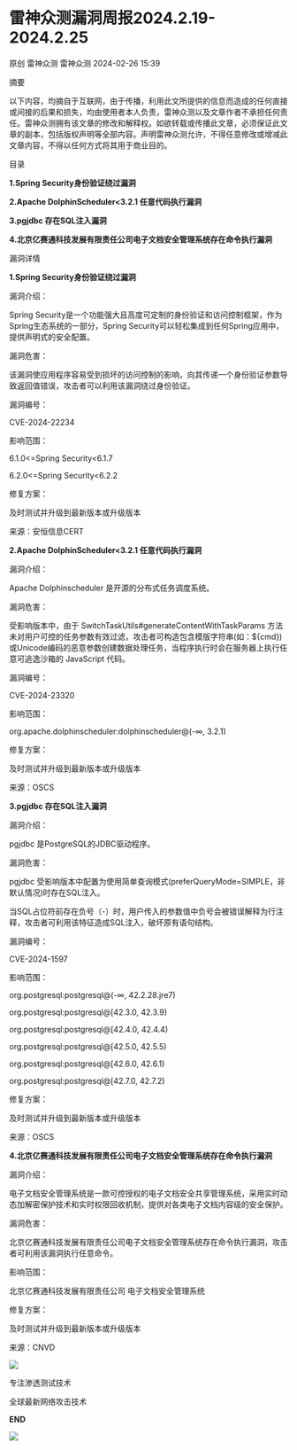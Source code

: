 #  雷神众测漏洞周报2024.2.19-2024.2.25   
原创 雷神众测  雷神众测   2024-02-26 15:39  
  
摘要  
  
  
以下内容，均摘自于互联网，由于传播，利用此文所提供的信息而造成的任何直接或间接的后果和损失，均由使用者本人负责，雷神众测以及文章作者不承担任何责任。雷神众测拥有该文章的修改和解释权。如欲转载或传播此文章，必须保证此文章的副本，包括版权声明等全部内容。声明雷神众测允许，不得任意修改或增减此文章内容，不得以任何方式将其用于商业目的。  
  
  
目录  
  
**1.Spring Security身份验证绕过漏洞**  
  
**2.Apache DolphinScheduler<3.2.1 任意代码执行漏洞**  
  
**3.pgjdbc 存在SQL注入漏洞**  
  
**4.北京亿赛通科技发展有限责任公司电子文档安全管理系统存在命令执行漏洞**  
  
  
漏洞详情  
  
**1.Spring Security身份验证绕过漏洞**  
  
  
漏洞介绍：  
  
Spring Security是一个功能强大且高度可定制的身份验证和访问控制框架，作为Spring生态系统的一部分，Spring Security可以轻松集成到任何Spring应用中，提供声明式的安全配置。  
  
  
漏洞危害：  
  
该漏洞使应用程序容易受到损坏的访问控制的影响，向其传递一个身份验证参数导致返回值错误，攻击者可以利用该漏洞绕过身份验证。  
  
  
漏洞编号：  
  
CVE-2024-22234  
  
  
影响范围：  
  
6.1.0<=Spring Security<6.1.7  
  
6.2.0<=Spring Security<6.2.2  
  
  
修复方案：  
  
及时测试并升级到最新版本或升级版本  
  
  
来源：安恒信息CERT  
  
**2.Apache DolphinScheduler<3.2.1 任意代码执行漏洞**  
  
  
漏洞介绍：  
  
Apache Dolphinscheduler 是开源的分布式任务调度系统。  
  
  
漏洞危害：  
  
受影响版本中，由于 SwitchTaskUtils#generateContentWithTaskParams 方法未对用户可控的任务参数有效过滤，攻击者可构造包含模版字符串(如：${cmd})或Unicode编码的恶意参数创建数据处理任务，当程序执行时会在服务器上执行任意可逃逸沙箱的 JavaScript 代码。  
  
  
漏洞编号：  
  
CVE-2024-23320  
  
  
影响范围：  
  
org.apache.dolphinscheduler:dolphinscheduler@(-∞, 3.2.1)  
  
  
修复方案：  
  
及时测试并升级到最新版本或升级版本  
  
  
来源：OSCS  
  
  
**3.pgjdbc 存在SQL注入漏洞**  
  
  
漏洞介绍：  
  
pgjdbc 是PostgreSQL的JDBC驱动程序。  
  
  
漏洞危害：  
  
pgjdbc 受影响版本中配置为使用简单查询模式(preferQueryMode=SIMPLE，非默认情况)时存在SQL注入。  
  
当SQL占位符前存在负号（-）时，用户传入的参数值中负号会被错误解释为行注释，攻击者可利用该特征造成SQL注入，破坏原有语句结构。  
  
  
漏洞编号：  
  
CVE-2024-1597  
  
  
影响范围：  
  
org.postgresql:postgresql@(-∞, 42.2.28.jre7)  
  
org.postgresql:postgresql@[42.3.0, 42.3.9)  
  
org.postgresql:postgresql@[42.4.0, 42.4.4)  
  
org.postgresql:postgresql@[42.5.0, 42.5.5)  
  
org.postgresql:postgresql@[42.6.0, 42.6.1)  
  
org.postgresql:postgresql@[42.7.0, 42.7.2)  
  
  
修复方案：  
  
及时测试并升级到最新版本或升级版本  
  
  
来源：OSCS  
  
**4.北京亿赛通科技发展有限责任公司电子文档安全管理系统存在命令执行漏洞**  
  
  
漏洞介绍：  
  
电子文档安全管理系统是一款可控授权的电子文档安全共享管理系统，采用实时动态加解密保护技术和实时权限回收机制，提供对各类电子文档内容级的安全保护。  
  
  
漏洞危害：  
  
北京亿赛通科技发展有限责任公司电子文档安全管理系统存在命令执行漏洞，攻击者可利用该漏洞执行任意命令。  
  
  
影响范围：  
  
北京亿赛通科技发展有限责任公司 电子文档安全管理系统  
  
  
修复方案：  
  
及时测试并升级到最新版本或升级版本  
  
  
来源：CNVD  
  
  
  
  
  
  
![](https://mmbiz.qpic.cn/mmbiz_jpg/HxO8NorP4JXY9mTweT6pjhbOmwpa1URsRCRBjTClJSGdmNMCvrib7kylicRZNUQ9euCXNkxL8vSEu9vHV77dibxDQ/640?wx_fmt=jpeg&from=appmsg "")  
  
专注渗透测试技术  
  
全球最新网络攻击技术  
  
  
**END**  
  
![](https://mmbiz.qpic.cn/mmbiz_jpg/HxO8NorP4JXY9mTweT6pjhbOmwpa1URsIA2NdX2ClCTgn2MnSrWNUqvLPGIcNtK3RuGeHZ6wKzaOP8gb16Wyow/640?wx_fmt=jpeg&from=appmsg "")  
  
  
  
